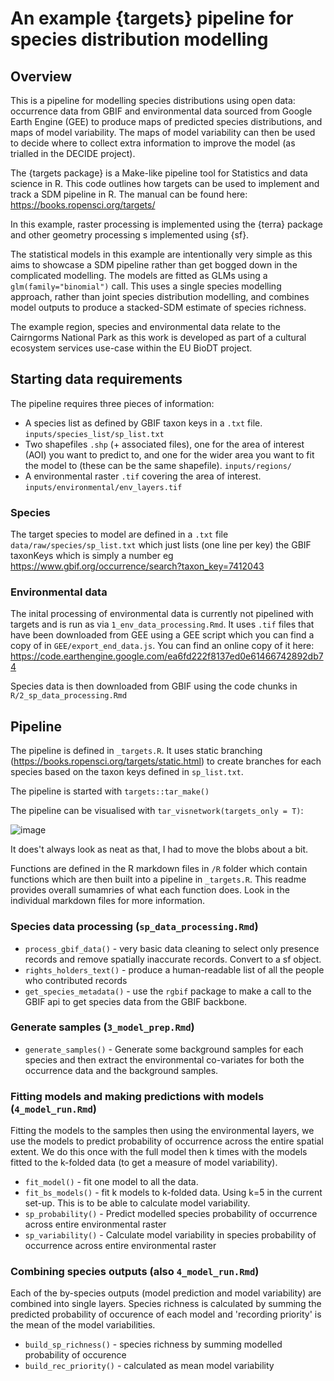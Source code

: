 # An example {targets} pipeline for species distribution modelling

## Overview

This is a pipeline for modelling species distributions using open data: occurrence data from GBIF and environmental data sourced from Google Earth Engine (GEE) to produce maps of predicted species distributions, and maps of model variability. The maps of model variability can then be used to decide where to collect extra information to improve the model (as trialled in the DECIDE project).

The {targets package} is a Make-like pipeline tool for Statistics and data science in R. This code outlines how targets can be used to implement and track a SDM pipeline in R. The manual can be found here: https://books.ropensci.org/targets/

In this example, raster processing is implemented using the {terra} package and other geometry processing s implemented using {sf}.

The statistical models in this example are intentionally very simple as this aims to showcase a SDM pipeline rather than get bogged down in the complicated modelling. The models are fitted as GLMs using a `glm(family="binomial")` call. This uses a single species modelling approach, rather than joint species distribution modelling, and combines model outputs to produce a stacked-SDM estimate of species richness.

The example region, species and environmental data relate to the Cairngorms National Park as this work is developed as part of a cultural ecosystem services use-case within the EU BioDT project.

## Starting data requirements

The pipeline requires three pieces of information:

 * A species list as defined by GBIF taxon keys in a `.txt` file. `inputs/species_list/sp_list.txt`
 * Two shapefiles `.shp` (+ associated files), one for the area of interest (AOI) you want to predict to, and one for the wider area you want to fit the model to (these can be the same shapefile). `inputs/regions/`
 * A environmental raster `.tif` covering the area of interest. `inputs/environmental/env_layers.tif`

### Species

The target species to model are defined in a `.txt` file `data/raw/species/sp_list.txt` which just lists (one line per key) the GBIF taxonKeys which is simply a number eg https://www.gbif.org/occurrence/search?taxon_key=7412043

### Environmental data

The inital processing of environmental data is currently not pipelined with targets and is run as via `1_env_data_processing.Rmd`. It uses `.tif` files that have been downloaded from GEE using a GEE script which you can find a copy of in `GEE/export_end_data.js`. You can find an online copy of it here: https://code.earthengine.google.com/ea6fd222f8137ed0e61466742892db74 

Species data is then downloaded from GBIF using the code chunks in `R/2_sp_data_processing.Rmd`

## Pipeline

The pipeline is defined in `_targets.R`. It uses static branching (https://books.ropensci.org/targets/static.html) to create branches for each species based on the taxon keys defined in `sp_list.txt`.

The pipeline is started with `targets::tar_make()`

The pipeline can be visualised with `tar_visnetwork(targets_only = T)`:

![image](https://user-images.githubusercontent.com/17750766/214363002-0c057b06-3753-406a-9521-2667b5e84b23.png)

It does't always look as neat as that, I had to move the blobs about a bit.

Functions are defined in the R markdown files in `/R` folder which contain functions which are then built into a pipeline in `_targets.R`. This readme provides overall sumamries of what each function does. Look in the individual markdown files for more information.

### Species data processing (`sp_data_processing.Rmd`)

 * `process_gbif_data()` - very basic data cleaning to select only presence records and remove spatially inaccurate records. Convert to a sf object.
 * `rights_holders_text()` - produce a human-readable list of all the people who contributed records
 * `get_species_metadata()` - use the `rgbif` package to make a call to the GBIF api to get species data from the GBIF backbone.

### Generate samples (`3_model_prep.Rmd`)

 * `generate_samples()` - Generate some background samples for each species and then extract the environmental co-variates for both the occurrence data and the background samples.

### Fitting models and making predictions with models (`4_model_run.Rmd`)

Fitting the models to the samples then using the environmental layers, we use the models to predict probability of occurrence across the entire spatial extent. We do this once with the full model then k times with the models fitted to the k-folded data (to get a measure of model variability).

 * `fit_model()` - fit one model to all the data.
 * `fit_bs_models()` - fit k models to k-folded data. Using k=5 in the current set-up. This is to be able to calculate model variability.
 * `sp_probability()` - Predict modelled species probability of occurrence across entire environmental raster
 * `sp_variability()` - Calculate model variability in species probability of occurrence across entire environmental raster

### Combining species outputs (also `4_model_run.Rmd`)

Each of the by-species outputs (model prediction and model variability) are combined into single layers. Species richness is calculated by summing the predicted probability of occurence of each model and 'recording priority' is the mean of the model variabilities.

 * `build_sp_richness()` - species richness by summing modelled probability of occurence
 * `build_rec_priority()` - calculated as mean model variability

